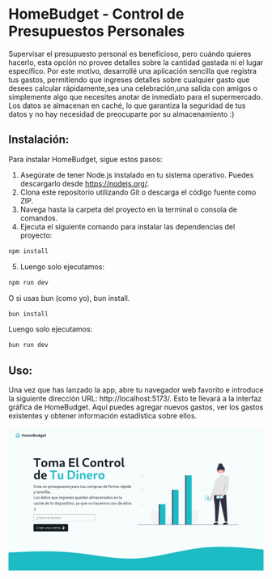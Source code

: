 # HomeBudget - Control de Presupuestos Personales

Supervisar el presupuesto personal es beneficioso, pero cuándo quieres hacerlo, esta opción no provee detalles sobre la cantidad gastada ni el lugar específico. Por este motivo, desarrollé una aplicación sencilla que registra tus gastos, permitiendo que ingreses detalles sobre cualquier gasto que desees calcular rápidamente,sea una celebración,una salida con amigos o simplemente algo que necesites anotar de inmediato para el supermercado. Los datos se almacenan en caché, lo que garantiza la seguridad de tus datos y no hay necesidad de preocuparte por su almacenamiento :)

## Instalación:

Para instalar HomeBudget, sigue estos pasos:

1. Asegúrate de tener Node.js instalado en tu sistema operativo. Puedes descargarlo desde https://nodejs.org/.
2. Clona este repositorio utilizando Git o descarga el código fuente como ZIP.
3. Navega hasta la carpeta del proyecto en la terminal o consola de comandos.
4. Ejecuta el siguiente comando para instalar las dependencias del proyecto:
```bash
npm install
```
5. Luengo solo ejecutamos:
```bash
npm run dev
```
O si usas bun (como yo), bun install.
```bash
bun install
```
Luengo solo ejecutamos:
```bash
bun run dev
```

## Uso:

Una vez que has lanzado la app, abre tu navegador web favorito e introduce la siguiente dirección URL: http://localhost:5173/. Esto te llevará a la interfaz gráfica de HomeBudget. Aquí puedes agregar nuevos gastos, ver los gastos existentes y obtener información estadística sobre ellos.

![alt text](/src/assets/HomeBudget.png "Inicio de HomeBudget")

